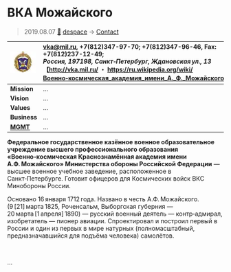 # ВКА Можайского
> 2019.08.07 [🚀](../../index/index.md) [despace](../index.md) → [Contact](../contact.md)

|[![](../f/contact/v/vka_mojayskogo_logo1_thumb.webp)](../f/contact/v/vka_mojayskogo_logo1.webp)|<vka@mil.ru>, +7(812)347-97-70; +7(812)347-96-46, Fax: +7(812)237-12-49;<br> *Россия, 197198, Санкт‑Петербург, Ждановская ул., 13*<br> 【<http://vka.mil.ru/> ・ <https://ru.wikipedia.org/wiki/Военно‑космическая_академия_имени_А._Ф._Можайского>】|
|:--|:--|
|**Mission**|…|
|**Vision**|…|
|**Values**|…|
|**Business**|…|
|**[MGMT](../mgmt.md)**|…|

**Федеральное государственное казённое военное образовательное учреждение высшего профессионального образования «Военно‑космическая Краснознамённая академия имени А.Ф. Можайского» Министерства обороны Российской Федерации** — высшее военное учебное заведение, расположенное в Санкт‑Петербурге. Готовит офицеров для Космических войск ВКС Минобороны России.

Основано 16 января 1712 года. Названо в честь А.Ф. Можайского. (9 [21] марта 1825, Роченсальм, Выборгская губерния — 20 марта [1 апреля] 1890) — русский военный деятель — контр‑адмирал, изобретатель — пионер авиации. Спроектировал и построил первый в России и один из первых в мире натурных (полномасштабный, предназначавшийся для подъёма человека) самолётов.

<p style="page-break-after:always"> </p>

…
